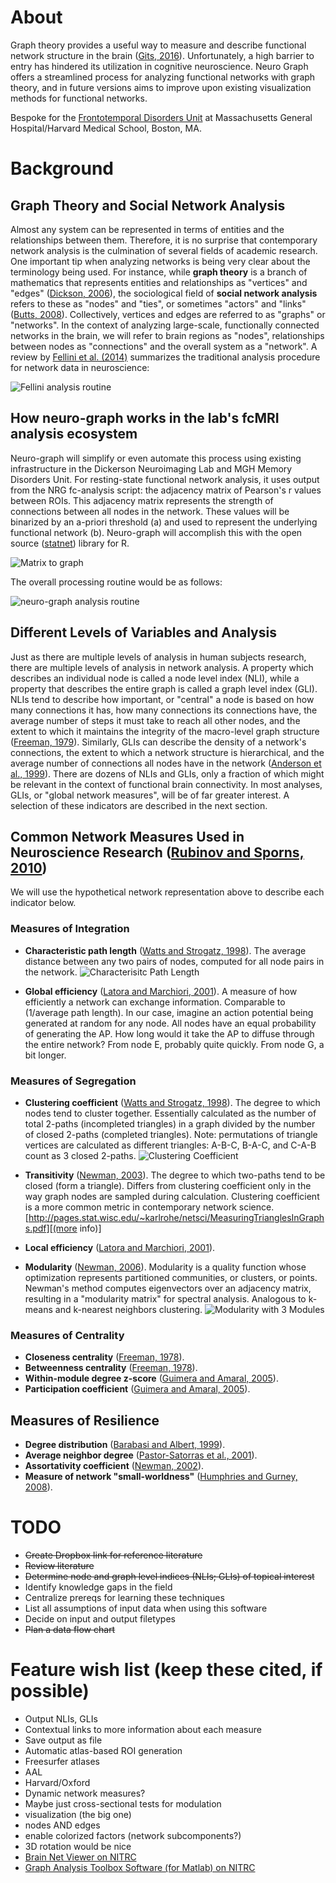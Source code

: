 # About
Graph theory provides a useful way to measure and describe functional network structure in the brain ([Gits, 2016][1]). Unfortunately, a high barrier to entry has hindered its utilization in cognitive neuroscience. Neuro Graph offers a streamlined process for analyzing functional networks with graph theory, and in future versions aims to improve upon existing visualization methods for functional networks.

Bespoke for the [Frontotemporal Disorders Unit](http://www.nmr.mgh.harvard.edu/~bradd/) at Massachusetts General Hospital/Harvard Medical School, Boston, MA.

[1]:http://bit.ly/2jC0AFq 

# Background
## Graph Theory and Social Network Analysis
Almost any system can be represented in terms of entities and the relationships between them. Therefore, it is no surprise that contemporary network analysis is the culmination of several fields of academic research. One important tip when analyzing networks is being very clear about the terminology being used. For instance, while __graph theory__ is a branch of mathematics that represents entities and relationships as "vertices" and "edges" ([Dickson, 2006][2]), the sociological field of __social network analysis__ refers to these as "nodes" and "ties", or sometimes "actors" and "links" ([Butts, 2008][3]). Collectively, vertices and edges are referred to as "graphs" or "networks". In the context of analyzing large-scale, functionally connected networks in the brain, we will refer to brain regions as "nodes", relationships between nodes as "connections" and the overall system as a "network". A review by [Fellini et al. (2014)][5] summarizes the traditional analysis procedure for network data in neuroscience:

![Fellini analysis routine](https://www.ncbi.nlm.nih.gov/pmc/articles/PMC4150298/bin/rstb20130521-g1.jpg)

## How neuro-graph works in the lab's fcMRI analysis ecosystem
Neuro-graph will simplify or even automate this process using existing infrastructure in the Dickerson Neuroimaging Lab and MGH Memory Disorders Unit. For resting-state functional network analysis, it uses output from the NRG fc-analysis script: the adjacency matrix of Pearson's r values between ROIs. This adjacency matrix represents the strength of connections between all nodes in the network. These values will be binarized by an a-priori threshold (a) and used to represent the underlying functional network (b). Neuro-graph will accomplish this with the open source ([statnet][4]) library for R.

![Matrix to graph](http://i.imgur.com/CcuR1Ec.jpg)

The overall processing routine would be as follows:

![neuro-graph analysis routine](http://i.imgur.com/KtlvQT1.jpg)

[2]:https://www.math.utah.edu/mathcircle/notes/MC_Graph_Theory.pdf
[3]:http://citeseerx.ist.psu.edu/viewdoc/download?doi=10.1.1.455.1587&rep=rep1&type=pdf
[4]:http://statnet.org/
[5]:https://www.ncbi.nlm.nih.gov/pmc/articles/PMC4150298/

## Different Levels of Variables and Analysis

Just as there are multiple levels of analysis in human subjects research, there are multiple levels of analysis in network analysis. A property which describes an individual node is called a node level index (NLI), while a property that describes the entire graph is called a graph level index (GLI). NLIs tend to describe how important, or "central" a node is based on how many connections it has, how many connections its connections have, the average number of steps it must take to reach all other nodes, and the extent to which it maintains the integrity of the macro-level graph structure ([Freeman, 1979][4]). Similarly, GLIs can describe the density of a network's connections, the extent to which a network structure is hierarchical, and the average number of connections all nodes have in the network ([Anderson et al., 1999][5]). There are dozens of NLIs and GLIs, only a fraction of which might be relevant in the context of functional brain connectivity. In most analyses, GLIs, or "global network measures", will be of far greater interest. A selection of these indicators are described in the next section.

[6]:http://leonidzhukov.net/hse/2014/socialnetworks/papers/freeman79-centrality.pdf
[7]:www.cs.cmu.edu/~brigham/papers/social1999.pdf

## Common Network Measures Used in Neuroscience Research ([Rubinov and Sporns, 2010][12])

We will use the hypothetical network representation above to describe each indicator below.

[12]: http://www.sciencedirect.com/science/article/pii/S105381190901074X

### Measures of Integration

* __Characteristic path length__ ([Watts and Strogatz, 1998][8]).
The average distance between any two pairs of nodes, computed for all node pairs in the network.
![Characterisitc Path Length](http://i.imgur.com/mIk8Aif.jpg)

* __Global efficiency__ ([Latora and Marchiori, 2001][9]).
A measure of how efficiently a network can exchange information. Comparable to (1/average path length). In our case, imagine an action potential being generated at random for any node. All nodes have an equal probability of generating the AP. How long would it take the AP to diffuse through the entire network? From node E, probably quite quickly. From node G, a bit longer.

[8]:http://www.nature.com/nature/journal/v393/n6684/full/393440a0.html
[9]:https://www.w3.org/People/Massimo/papers/2001/efficiency_prl_01.pdf

### Measures of Segregation

* __Clustering coefficient__ ([Watts and Strogatz, 1998][8]).
The degree to which nodes tend to cluster together. Essentially calculated as the number of total 2-paths (incompleted triangles) in a graph divided by the number of closed 2-paths (completed triangles). Note: permutations of triangle vertices are calculated as different triangles: A-B-C, B-A-C, and C-A-B count as 3 closed 2-paths.
![Clustering Coefficient](http://i.imgur.com/dgAFDtX.jpg)

* __Transitivity__ ([Newman, 2003][10]).
The degree to which two-paths tend to be closed (form a triangle). Differs from clustering coefficient only in the way graph nodes are sampled during calculation. Clustering coefficient is a more common metric in contemporary network science. [http://pages.stat.wisc.edu/~karlrohe/netsci/MeasuringTrianglesInGraphs.pdf][(more info)]

* __Local efficiency__ ([Latora and Marchiori, 2001][9]).

* __Modularity__ ([Newman, 2006][11]).
Modularity is a quality function whose optimization represents partitioned communities, or clusters, or points. Newman's method computes eigenvectors over an adjacency matrix, resulting in a "modularity matrix" for spectral analysis. Analogous to k-means and k-nearest neighbors clustering. 
![Modularity with 3 Modules](http://i.imgur.com/EdBxY7g.jpg)

[10]:http://math.uchicago.edu/~shmuel/Network-course-readings/Newman,%20SIAM.pdf
[11]:http://www.pnas.org/content/103/23/8577.full

### Measures of Centrality
* __Closeness centrality__ ([Freeman, 1978][6]).
* __Betweenness centrality__ ([Freeman, 1978][6]).
* __Within-module degree z-score__ ([Guimera and Amaral, 2005][13]).
* __Participation coefficient__ ([Guimera and Amaral, 2005][13]).

[13]:https://www.ncbi.nlm.nih.gov/pmc/articles/PMC2151742/

## Measures of Resilience
* __Degree distribution__ ([Barabasi and Albert, 1999][14]).
* __Average neighbor degree__ ([Pastor-Satorras et al., 2001][15]).
* __Assortativity coefficient__ ([Newman, 2002][16]).
* __Measure of network "small-worldness"__ ([Humphries and Gurney, 2008][17]).

[14]:http://barabasi.com/f/67.pdf
[15]:http://journals.aps.org/prl/abstract/10.1103/PhysRevLett.86.3200
[16]:https://arxiv.org/abs/cond-mat/0205405
[17]:http://journals.plos.org/plosone/article?id=10.1371/journal.pone.0002051

# TODO
- ~~Create Dropbox link for reference literature~~
- ~~Review literature~~
- ~~Determine node and graph level indices (NLIs; GLIs) of topical interest~~
- Identify knowledge gaps in the field
- Centralize prereqs for learning these techniques
- List all assumptions of input data when using this software
- Decide on input and output filetypes
- ~~Plan a data flow chart~~

# Feature wish list (keep these cited, if possible)
- Output NLIs, GLIs
- Contextual links to more information about each measure
- Save output as file
- Automatic atlas-based ROI generation
- Freesurfer atlases
- AAL
- Harvard/Oxford
- Dynamic network measures?
- Maybe just cross-sectional tests for modulation
- visualization (the big one)
- nodes AND edges
- enable colorized factors (network subcomponents?)
- 3D rotation would be nice
- [Brain Net Viewer on NITRC][18]
- [Graph Analysis Toolbox Software (for Matlab) on NITRC][19]

[18]:https://www.nitrc.org/projects/bnv
[19]:https://www.nitrc.org/projects/gat/
